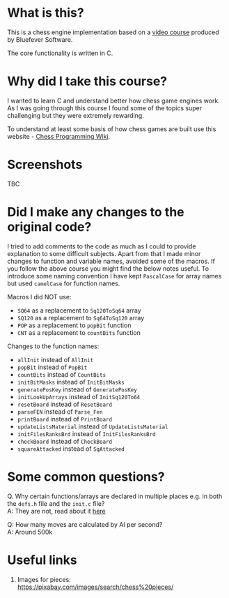 # What is this?

This is a chess engine implementation based on a
[video course](https://www.youtube.com/playlist?list=PLZ1QII7yudbc-Ky058TEaOstZHVbT-2hg) produced by Bluefever Software.

The core functionality is written in C.

# Why did I take this course?

I wanted to learn C and understand better how chess game engines work. As I was going through this course I found some of the topics super challenging but they were extremely rewarding.

To understand at least some basis of how chess games are built use this website - [Chess Programming Wiki](https://www.chessprogramming.org/Main_Page).

# Screenshots

TBC

# Did I make any changes to the original code?

I tried to add comments to the code as much as I could to provide explanation to some difficult subjects. Apart from that I made minor changes to function and variable names, avoided some of the macros. If you follow the above course you might find the below notes useful. To introduce some naming convention I have kept `PascalCase` for array names but used `camelCase` for function names.

Macros I did NOT use:

* `SQ64` as a replacement to `Sq120ToSq64` array
* `SQ120` as a replacement to `Sq64ToSq120` array
* `POP` as a replacement to `popBit` function
* `CNT` as a replacement to `countBits` function

Changes to the function names:

* `allInit` instead of `AllInit`
* `popBit` instead of `PopBit`
* `countBits` instead of `CountBits`
* `initBitMasks` instead of `InitBitMasks`
* `generatePosKey` instead of `GeneratePosKey`
* `initLookUpArrays` instead of `InitSq120To64`
* `resetBoard` instead of `ResetBoard`
* `parseFEN` instead of `Parse_Fen`
* `printBoard` instead of `PrintBoard`
* `updateListsMaterial` instead of `UpdateListsMaterial`
* `initFilesRanksBrd` instead of `InitFilesRanksBrd`
* `checkBoard` instead of `CheckBoard`
* `squareAttacked` instead of `SqAttacked`

# Some common questions?

Q. Why certain functions/arrays are declared in multiple places e.g. in both the `defs.h` file and the `init.c` file?  
A: They are not, read about it [here](https://en.wikipedia.org/wiki/External_variable#Example_.28C_programming_language.29)  

Q: How many moves are calculated by AI per second?  
A: Around 500k

# Useful links

1. Images for pieces: https://pixabay.com/images/search/chess%20pieces/
